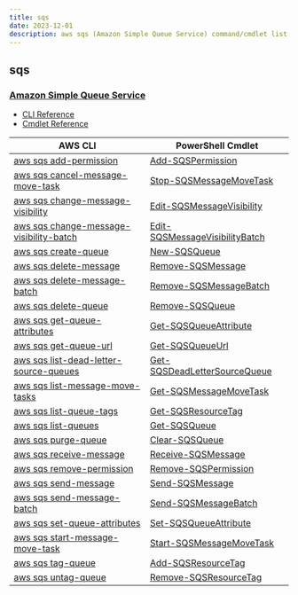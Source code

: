 ```yaml
---
title: sqs
date: 2023-12-01
description: aws sqs (Amazon Simple Queue Service) command/cmdlet list.
---
```


## sqs

### [Amazon Simple Queue Service](https://aws.amazon.com/sqs/)

* [CLI Reference](https://awscli.amazonaws.com/v2/documentation/api/latest/reference/sqs/index.html)
* [Cmdlet Reference](https://docs.aws.amazon.com/powershell/latest/reference/items/Amazon_Simple_Queue_Service_cmdlets.html)

|AWS CLI|PowerShell Cmdlet|
|----|----|
|[aws sqs add-permission](https://awscli.amazonaws.com/v2/documentation/api/latest/reference/sqs/add-permission.html)|[Add-SQSPermission](https://docs.aws.amazon.com/powershell/latest/reference/items/Add-SQSPermission.html)|
|[aws sqs cancel-message-move-task](https://awscli.amazonaws.com/v2/documentation/api/latest/reference/sqs/cancel-message-move-task.html)|[Stop-SQSMessageMoveTask](https://docs.aws.amazon.com/powershell/latest/reference/items/Stop-SQSMessageMoveTask.html)|
|[aws sqs change-message-visibility](https://awscli.amazonaws.com/v2/documentation/api/latest/reference/sqs/change-message-visibility.html)|[Edit-SQSMessageVisibility](https://docs.aws.amazon.com/powershell/latest/reference/items/Edit-SQSMessageVisibility.html)|
|[aws sqs change-message-visibility-batch](https://awscli.amazonaws.com/v2/documentation/api/latest/reference/sqs/change-message-visibility-batch.html)|[Edit-SQSMessageVisibilityBatch](https://docs.aws.amazon.com/powershell/latest/reference/items/Edit-SQSMessageVisibilityBatch.html)|
|[aws sqs create-queue](https://awscli.amazonaws.com/v2/documentation/api/latest/reference/sqs/create-queue.html)|[New-SQSQueue](https://docs.aws.amazon.com/powershell/latest/reference/items/New-SQSQueue.html)|
|[aws sqs delete-message](https://awscli.amazonaws.com/v2/documentation/api/latest/reference/sqs/delete-message.html)|[Remove-SQSMessage](https://docs.aws.amazon.com/powershell/latest/reference/items/Remove-SQSMessage.html)|
|[aws sqs delete-message-batch](https://awscli.amazonaws.com/v2/documentation/api/latest/reference/sqs/delete-message-batch.html)|[Remove-SQSMessageBatch](https://docs.aws.amazon.com/powershell/latest/reference/items/Remove-SQSMessageBatch.html)|
|[aws sqs delete-queue](https://awscli.amazonaws.com/v2/documentation/api/latest/reference/sqs/delete-queue.html)|[Remove-SQSQueue](https://docs.aws.amazon.com/powershell/latest/reference/items/Remove-SQSQueue.html)|
|[aws sqs get-queue-attributes](https://awscli.amazonaws.com/v2/documentation/api/latest/reference/sqs/get-queue-attributes.html)|[Get-SQSQueueAttribute](https://docs.aws.amazon.com/powershell/latest/reference/items/Get-SQSQueueAttribute.html)|
|[aws sqs get-queue-url](https://awscli.amazonaws.com/v2/documentation/api/latest/reference/sqs/get-queue-url.html)|[Get-SQSQueueUrl](https://docs.aws.amazon.com/powershell/latest/reference/items/Get-SQSQueueUrl.html)|
|[aws sqs list-dead-letter-source-queues](https://awscli.amazonaws.com/v2/documentation/api/latest/reference/sqs/list-dead-letter-source-queues.html)|[Get-SQSDeadLetterSourceQueue](https://docs.aws.amazon.com/powershell/latest/reference/items/Get-SQSDeadLetterSourceQueue.html)|
|[aws sqs list-message-move-tasks](https://awscli.amazonaws.com/v2/documentation/api/latest/reference/sqs/list-message-move-tasks.html)|[Get-SQSMessageMoveTask](https://docs.aws.amazon.com/powershell/latest/reference/items/Get-SQSMessageMoveTask.html)|
|[aws sqs list-queue-tags](https://awscli.amazonaws.com/v2/documentation/api/latest/reference/sqs/list-queue-tags.html)|[Get-SQSResourceTag](https://docs.aws.amazon.com/powershell/latest/reference/items/Get-SQSResourceTag.html)|
|[aws sqs list-queues](https://awscli.amazonaws.com/v2/documentation/api/latest/reference/sqs/list-queues.html)|[Get-SQSQueue](https://docs.aws.amazon.com/powershell/latest/reference/items/Get-SQSQueue.html)|
|[aws sqs purge-queue](https://awscli.amazonaws.com/v2/documentation/api/latest/reference/sqs/purge-queue.html)|[Clear-SQSQueue](https://docs.aws.amazon.com/powershell/latest/reference/items/Clear-SQSQueue.html)|
|[aws sqs receive-message](https://awscli.amazonaws.com/v2/documentation/api/latest/reference/sqs/receive-message.html)|[Receive-SQSMessage](https://docs.aws.amazon.com/powershell/latest/reference/items/Receive-SQSMessage.html)|
|[aws sqs remove-permission](https://awscli.amazonaws.com/v2/documentation/api/latest/reference/sqs/remove-permission.html)|[Remove-SQSPermission](https://docs.aws.amazon.com/powershell/latest/reference/items/Remove-SQSPermission.html)|
|[aws sqs send-message](https://awscli.amazonaws.com/v2/documentation/api/latest/reference/sqs/send-message.html)|[Send-SQSMessage](https://docs.aws.amazon.com/powershell/latest/reference/items/Send-SQSMessage.html)|
|[aws sqs send-message-batch](https://awscli.amazonaws.com/v2/documentation/api/latest/reference/sqs/send-message-batch.html)|[Send-SQSMessageBatch](https://docs.aws.amazon.com/powershell/latest/reference/items/Send-SQSMessageBatch.html)|
|[aws sqs set-queue-attributes](https://awscli.amazonaws.com/v2/documentation/api/latest/reference/sqs/set-queue-attributes.html)|[Set-SQSQueueAttribute](https://docs.aws.amazon.com/powershell/latest/reference/items/Set-SQSQueueAttribute.html)|
|[aws sqs start-message-move-task](https://awscli.amazonaws.com/v2/documentation/api/latest/reference/sqs/start-message-move-task.html)|[Start-SQSMessageMoveTask](https://docs.aws.amazon.com/powershell/latest/reference/items/Start-SQSMessageMoveTask.html)|
|[aws sqs tag-queue](https://awscli.amazonaws.com/v2/documentation/api/latest/reference/sqs/tag-queue.html)|[Add-SQSResourceTag](https://docs.aws.amazon.com/powershell/latest/reference/items/Add-SQSResourceTag.html)|
|[aws sqs untag-queue](https://awscli.amazonaws.com/v2/documentation/api/latest/reference/sqs/untag-queue.html)|[Remove-SQSResourceTag](https://docs.aws.amazon.com/powershell/latest/reference/items/Remove-SQSResourceTag.html)|

